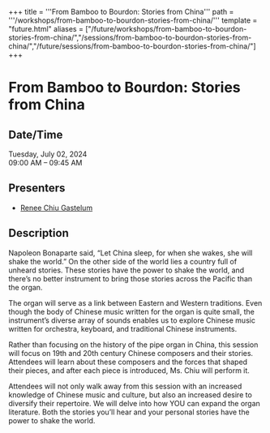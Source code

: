+++
title = '''From Bamboo to Bourdon: Stories from China'''
path = '''/workshops/from-bamboo-to-bourdon-stories-from-china/'''
template = "future.html"
aliases = ["/future/workshops/from-bamboo-to-bourdon-stories-from-china/","/sessions/from-bamboo-to-bourdon-stories-from-china/","/future/sessions/from-bamboo-to-bourdon-stories-from-china/"]
+++

<h1>From Bamboo to Bourdon: Stories from China</h1>

<h2>Date/Time</h2>
<p>Tuesday, July 02, 2024<br>
09:00 AM – 09:45 AM</p>
<h2>Presenters</h2>
<ul>
<li><a href="/presenters/renee-chiu-gastelum/">Renee Chiu Gastelum</a></li>
</ul>
<h2>Description</h2>

Napoleon Bonaparte said, “Let China sleep, for when she wakes, she will shake the world.” On the other side of the world lies a country full of unheard stories. These stories have the power to shake the world, and there’s no better instrument to bring those stories across the Pacific than the organ. 

The organ will serve as a link between Eastern and Western traditions. Even though the body of Chinese music written for the organ is quite small, the instrument’s diverse array of sounds enables us to explore Chinese music written for orchestra, keyboard, and traditional Chinese instruments. 

Rather than focusing on the history of the pipe organ in China, this session will focus on 19th and 20th century Chinese composers and their stories. Attendees will learn about these composers and the forces that shaped their pieces, and after each piece is introduced, Ms. Chiu will perform it. 

Attendees will not only walk away from this session with an increased knowledge of Chinese music and culture, but also an increased desire to diversify their repertoire. We will delve into how YOU can expand the organ literature. Both the stories you’ll hear and your personal stories have the power to shake the world.


